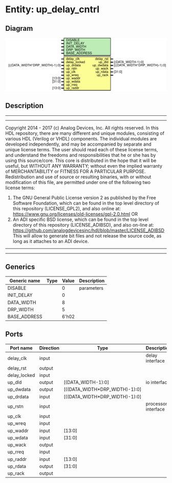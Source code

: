 # Entity: up_delay_cntrl

## Diagram

![Diagram](up_delay_cntrl.svg "Diagram")
## Description

***************************************************************************
 ***************************************************************************
 Copyright 2014 - 2017 (c) Analog Devices, Inc. All rights reserved.
 In this HDL repository, there are many different and unique modules, consisting
 of various HDL (Verilog or VHDL) components. The individual modules are
 developed independently, and may be accompanied by separate and unique license
 terms.
 The user should read each of these license terms, and understand the
 freedoms and responsibilities that he or she has by using this source/core.
 This core is distributed in the hope that it will be useful, but WITHOUT ANY
 WARRANTY; without even the implied warranty of MERCHANTABILITY or FITNESS FOR
 A PARTICULAR PURPOSE.
 Redistribution and use of source or resulting binaries, with or without modification
 of this file, are permitted under one of the following two license terms:
   1. The GNU General Public License version 2 as published by the
      Free Software Foundation, which can be found in the top level directory
      of this repository (LICENSE_GPL2), and also online at:
      <https://www.gnu.org/licenses/old-licenses/gpl-2.0.html>
 OR
   2. An ADI specific BSD license, which can be found in the top level directory
      of this repository (LICENSE_ADIBSD), and also on-line at:
      https://github.com/analogdevicesinc/hdl/blob/master/LICENSE_ADIBSD
      This will allow to generate bit files and not release the source code,
      as long as it attaches to an ADI device.
 ***************************************************************************
 ***************************************************************************
 
## Generics

| Generic name | Type | Value | Description |
| ------------ | ---- | ----- | ----------- |
| DISABLE      |      | 0     | parameters  |
| INIT_DELAY   |      | 0     |             |
| DATA_WIDTH   |      | 8     |             |
| DRP_WIDTH    |      | 5     |             |
| BASE_ADDRESS |      | 6'h02 |             |
## Ports

| Port name    | Direction | Type                           | Description         |
| ------------ | --------- | ------------------------------ | ------------------- |
| delay_clk    | input     |                                | delay interface     |
| delay_rst    | output    |                                |                     |
| delay_locked | input     |                                |                     |
| up_dld       | output    | [(DATA_WIDTH-1):0]             | io interface        |
| up_dwdata    | output    | [((DATA_WIDTH*DRP_WIDTH)-1):0] |                     |
| up_drdata    | input     | [((DATA_WIDTH*DRP_WIDTH)-1):0] |                     |
| up_rstn      | input     |                                | processor interface |
| up_clk       | input     |                                |                     |
| up_wreq      | input     |                                |                     |
| up_waddr     | input     | [13:0]                         |                     |
| up_wdata     | input     | [31:0]                         |                     |
| up_wack      | output    |                                |                     |
| up_rreq      | input     |                                |                     |
| up_raddr     | input     | [13:0]                         |                     |
| up_rdata     | output    | [31:0]                         |                     |
| up_rack      | output    |                                |                     |
